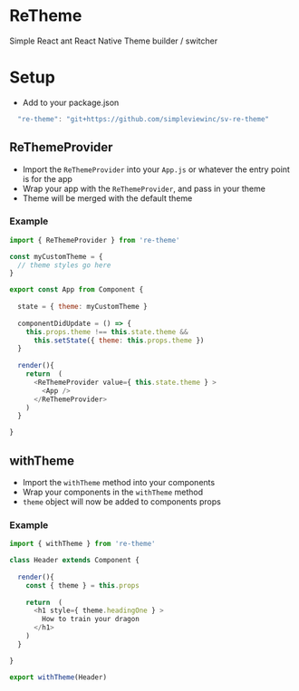 # ReTheme
Simple React ant React Native Theme builder / switcher


# Setup
  * Add to your package.json
```js
  "re-theme": "git+https://github.com/simpleviewinc/sv-re-theme"
```

## ReThemeProvider
  * Import the `ReThemeProvider` into your `App.js` or whatever the entry point is for the app
  * Wrap your app with the `ReThemeProvider`, and pass in your theme
  * Theme will be merged with the default theme

### Example 
```js
import { ReThemeProvider } from 're-theme'

const myCustomTheme = {
  // theme styles go here
}

export const App from Component {
  
  state = { theme: myCustomTheme }
  
  componentDidUpdate = () => {
    this.props.theme !== this.state.theme &&
      this.setState({ theme: this.props.theme })
  }
  
  render(){
    return  (
      <ReThemeProvider value={ this.state.theme } >
        <App />
      </ReThemeProvider>
    )
  }

}
```

## withTheme
  * Import the `withTheme` method into your components
  * Wrap your components in the `withTheme` method
  * `theme` object will now be added to components props

### Example 
```js
import { withTheme } from 're-theme'

class Header extends Component {
  
  render(){
    const { theme } = this.props
    
    return  (
      <h1 style={ theme.headingOne } >
        How to train your dragon
      </h1>
    )
  }

}

export withTheme(Header)
```